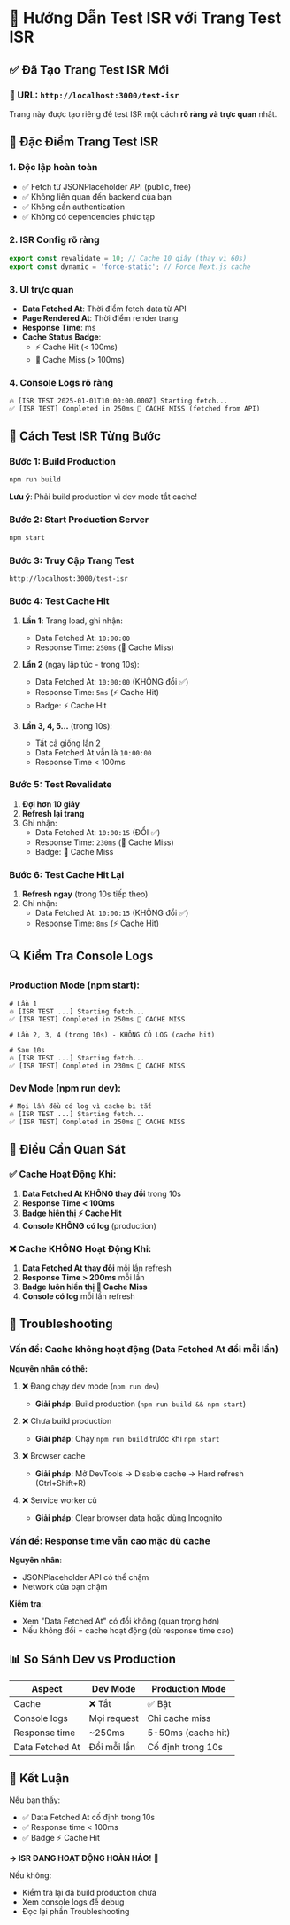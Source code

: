# 🧪 Hướng Dẫn Test ISR với Trang Test ISR

## ✅ Đã Tạo Trang Test ISR Mới

### 📍 URL: `http://localhost:3000/test-isr`

Trang này được tạo riêng để test ISR một cách **rõ ràng và trực quan** nhất.

## 🎯 Đặc Điểm Trang Test ISR

### 1. **Độc lập hoàn toàn**
- ✅ Fetch từ JSONPlaceholder API (public, free)
- ✅ Không liên quan đến backend của bạn
- ✅ Không cần authentication
- ✅ Không có dependencies phức tạp

### 2. **ISR Config rõ ràng**
```typescript
export const revalidate = 10; // Cache 10 giây (thay vì 60s)
export const dynamic = 'force-static'; // Force Next.js cache
```

### 3. **UI trực quan**
- **Data Fetched At**: Thời điểm fetch data từ API
- **Page Rendered At**: Thời điểm render trang
- **Response Time**: ms
- **Cache Status Badge**: 
  - ⚡ Cache Hit (< 100ms)
  - 🐌 Cache Miss (> 100ms)

### 4. **Console Logs rõ ràng**
```
🔥 [ISR TEST 2025-01-01T10:00:00.000Z] Starting fetch...
✅ [ISR TEST] Completed in 250ms 🐌 CACHE MISS (fetched from API)
```

## 📖 Cách Test ISR Từng Bước

### Bước 1: Build Production
```bash
npm run build
```

**Lưu ý**: Phải build production vì dev mode tắt cache!

### Bước 2: Start Production Server
```bash
npm start
```

### Bước 3: Truy Cập Trang Test
```
http://localhost:3000/test-isr
```

### Bước 4: Test Cache Hit
1. **Lần 1**: Trang load, ghi nhận:
   - Data Fetched At: `10:00:00`
   - Response Time: `250ms` (🐌 Cache Miss)
   
2. **Lần 2** (ngay lập tức - trong 10s):
   - Data Fetched At: `10:00:00` (KHÔNG đổi ✅)
   - Response Time: `5ms` (⚡ Cache Hit)
   - Badge: ⚡ Cache Hit

3. **Lần 3, 4, 5...** (trong 10s):
   - Tất cả giống lần 2
   - Data Fetched At vẫn là `10:00:00`
   - Response Time < 100ms

### Bước 5: Test Revalidate
1. **Đợi hơn 10 giây**
2. **Refresh lại trang**
3. Ghi nhận:
   - Data Fetched At: `10:00:15` (ĐỔI ✅)
   - Response Time: `230ms` (🐌 Cache Miss)
   - Badge: 🐌 Cache Miss

### Bước 6: Test Cache Hit Lại
1. **Refresh ngay** (trong 10s tiếp theo)
2. Ghi nhận:
   - Data Fetched At: `10:00:15` (KHÔNG đổi ✅)
   - Response Time: `8ms` (⚡ Cache Hit)

## 🔍 Kiểm Tra Console Logs

### Production Mode (npm start):
```
# Lần 1
🔥 [ISR TEST ...] Starting fetch...
✅ [ISR TEST] Completed in 250ms 🐌 CACHE MISS

# Lần 2, 3, 4 (trong 10s) - KHÔNG CÓ LOG (cache hit)

# Sau 10s
🔥 [ISR TEST ...] Starting fetch...
✅ [ISR TEST] Completed in 230ms 🐌 CACHE MISS
```

### Dev Mode (npm run dev):
```
# Mọi lần đều có log vì cache bị tắt
🔥 [ISR TEST ...] Starting fetch...
✅ [ISR TEST] Completed in 250ms 🐌 CACHE MISS
```

## 🎯 Điều Cần Quan Sát

### ✅ Cache Hoạt Động Khi:
1. **Data Fetched At KHÔNG thay đổi** trong 10s
2. **Response Time < 100ms**
3. **Badge hiển thị ⚡ Cache Hit**
4. **Console KHÔNG có log** (production)

### ❌ Cache KHÔNG Hoạt Động Khi:
1. **Data Fetched At thay đổi** mỗi lần refresh
2. **Response Time > 200ms** mỗi lần
3. **Badge luôn hiển thị 🐌 Cache Miss**
4. **Console có log** mỗi lần refresh

## 🐛 Troubleshooting

### Vấn đề: Cache không hoạt động (Data Fetched At đổi mỗi lần)

**Nguyên nhân có thể:**
1. ❌ Đang chạy dev mode (`npm run dev`)
   - **Giải pháp**: Build production (`npm run build && npm start`)

2. ❌ Chưa build production
   - **Giải pháp**: Chạy `npm run build` trước khi `npm start`

3. ❌ Browser cache
   - **Giải pháp**: Mở DevTools → Disable cache → Hard refresh (Ctrl+Shift+R)

4. ❌ Service worker cũ
   - **Giải pháp**: Clear browser data hoặc dùng Incognito

### Vấn đề: Response time vẫn cao mặc dù cache

**Nguyên nhân**: 
- JSONPlaceholder API có thể chậm
- Network của bạn chậm

**Kiểm tra**:
- Xem "Data Fetched At" có đổi không (quan trọng hơn)
- Nếu không đổi = cache hoạt động (dù response time cao)

## 📊 So Sánh Dev vs Production

| Aspect | Dev Mode | Production Mode |
|--------|----------|-----------------|
| Cache | ❌ Tắt | ✅ Bật |
| Console logs | Mọi request | Chỉ cache miss |
| Response time | ~250ms | 5-50ms (cache hit) |
| Data Fetched At | Đổi mỗi lần | Cố định trong 10s |

## 🎉 Kết Luận

Nếu bạn thấy:
- ✅ Data Fetched At cố định trong 10s
- ✅ Response time < 100ms
- ✅ Badge ⚡ Cache Hit

**→ ISR ĐANG HOẠT ĐỘNG HOÀN HẢO!** 🎊

Nếu không:
- Kiểm tra lại đã build production chưa
- Xem console logs để debug
- Đọc lại phần Troubleshooting
